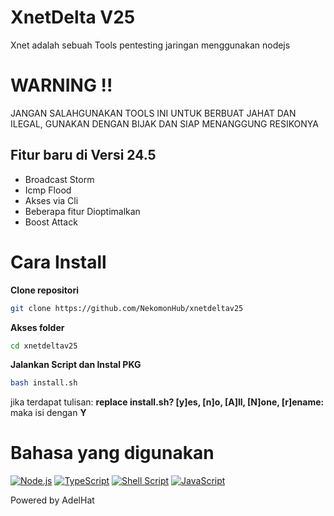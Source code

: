 # XnetDelta V25
Xnet adalah sebuah Tools pentesting jaringan menggunakan nodejs 

# **WARNING !!**
JANGAN SALAHGUNAKAN TOOLS INI UNTUK BERBUAT JAHAT DAN ILEGAL, GUNAKAN DENGAN BIJAK DAN SIAP MENANGGUNG RESIKONYA

## Fitur baru di Versi 24.5 ##
- Broadcast Storm
- Icmp Flood
- Akses via Cli
- Beberapa fitur Dioptimalkan
- Boost Attack

# Cara Install
**Clone repositori**
```bash
git clone https://github.com/NekomonHub/xnetdeltav25
```
**Akses folder**
```bash
cd xnetdeltav25
```
**Jalankan Script dan Instal PKG**
```bash
bash install.sh
```
jika terdapat tulisan:
**replace install.sh? [y]es, [n]o, [A]ll, [N]one, [r]ename:** 
maka isi dengan **Y**
# Bahasa yang digunakan

[![Node.js](https://img.shields.io/badge/Node.js-339933?style=flat&logo=nodedotjs&logoColor=white)]()
[![TypeScript](https://img.shields.io/badge/TypeScript-3178C6?style=flat&logo=typescript&logoColor=white)]()
[![Shell Script](https://img.shields.io/badge/Shell%20Script-4EAA25?style=flat&logo=gnubash&logoColor=white)]()
[![JavaScript](https://img.shields.io/badge/JavaScript-F7DF1E?style=flat&logo=javascript&logoColor=black)]()

Powered by AdelHat
